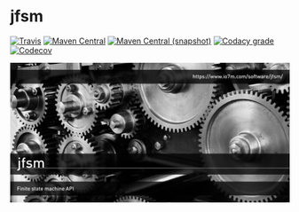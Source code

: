 jfsm
===

[![Travis](https://img.shields.io/travis/io7m/jfsm.png?style=flat-square)](https://travis-ci.org/io7m/jfsm)
[![Maven Central](https://img.shields.io/maven-central/v/com.io7m.jfsm/com.io7m.jfsm.png?style=flat-square)](http://search.maven.org/#search%7Cga%7C1%7Cg%3A%22com.io7m.jfsm%22)
[![Maven Central (snapshot)](https://img.shields.io/nexus/s/https/oss.sonatype.org/com.io7m.jfsm/com.io7m.jfsm.svg?style=flat-square)](https://oss.sonatype.org/content/repositories/snapshots/com/io7m/jfsm/)
[![Codacy grade](https://img.shields.io/codacy/grade/1df15a69818d416a842e80d61b33e603.png?style=flat-square)](https://www.codacy.com/app/github_79/jfsm)
[![Codecov](https://img.shields.io/codecov/c/github/io7m/jfsm.png?style=flat-square)](https://codecov.io/gh/io7m/jfsm)

![jfsm](./src/site/resources/jfsm.jpg?raw=true)
